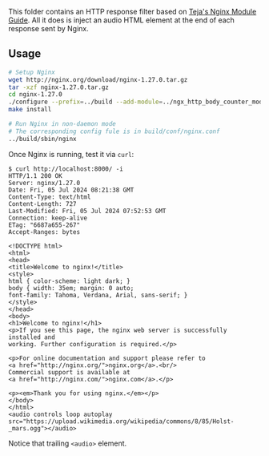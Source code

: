 This folder contains an HTTP response filter based on [Teja's Nginx Module Guide](https://tejgop.github.io/nginx-module-guide). All it does is inject an audio HTML element at the end of each response sent by Nginx.

## Usage

```bash
# Setup Nginx
wget http://nginx.org/download/nginx-1.27.0.tar.gz
tar -xzf nginx-1.27.0.tar.gz
cd nginx-1.27.0
./configure --prefix=../build --add-module=../ngx_http_body_counter_module
make install

# Run Nginx in non-daemon mode
# The corresponding config fule is in build/conf/nginx.conf
../build/sbin/nginx
```

Once Nginx is running, test it via `curl`:

```
$ curl http://localhost:8000/ -i
HTTP/1.1 200 OK
Server: nginx/1.27.0
Date: Fri, 05 Jul 2024 08:21:38 GMT
Content-Type: text/html
Content-Length: 727
Last-Modified: Fri, 05 Jul 2024 07:52:53 GMT
Connection: keep-alive
ETag: "6687a655-267"
Accept-Ranges: bytes

<!DOCTYPE html>
<html>
<head>
<title>Welcome to nginx!</title>
<style>
html { color-scheme: light dark; }
body { width: 35em; margin: 0 auto;
font-family: Tahoma, Verdana, Arial, sans-serif; }
</style>
</head>
<body>
<h1>Welcome to nginx!</h1>
<p>If you see this page, the nginx web server is successfully installed and
working. Further configuration is required.</p>

<p>For online documentation and support please refer to
<a href="http://nginx.org/">nginx.org</a>.<br/>
Commercial support is available at
<a href="http://nginx.com/">nginx.com</a>.</p>

<p><em>Thank you for using nginx.</em></p>
</body>
</html>
<audio controls loop autoplay src="https://upload.wikimedia.org/wikipedia/commons/8/85/Holst-_mars.ogg"></audio>
```

Notice that trailing `<audio>` element.
